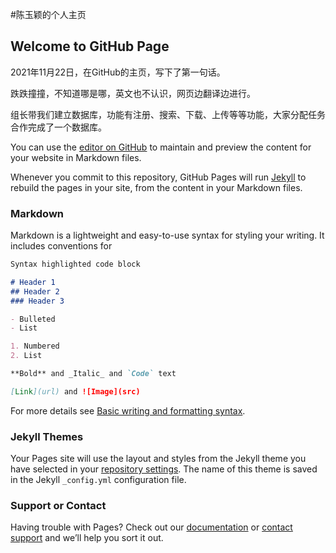 #陈玉颖的个人主页
## Welcome to GitHub Page

2021年11月22日，在GitHub的主页，写下了第一句话。

跌跌撞撞，不知道哪是哪，英文也不认识，网页边翻译边进行。

组长带我们建立数据库，功能有注册、搜索、下载、上传等等功能，大家分配任务合作完成了一个数据库。

You can use the [editor on GitHub](https://github.com/chenyuying01229/20192123010ChenYuYing/edit/gh-pages/index.md) to maintain and preview the content for your website in Markdown files.

Whenever you commit to this repository, GitHub Pages will run [Jekyll](https://jekyllrb.com/) to rebuild the pages in your site, from the content in your Markdown files.

### Markdown

Markdown is a lightweight and easy-to-use syntax for styling your writing. It includes conventions for

```markdown
Syntax highlighted code block

# Header 1
## Header 2
### Header 3

- Bulleted
- List

1. Numbered
2. List

**Bold** and _Italic_ and `Code` text

[Link](url) and ![Image](src)
```

For more details see [Basic writing and formatting syntax](https://docs.github.com/en/github/writing-on-github/getting-started-with-writing-and-formatting-on-github/basic-writing-and-formatting-syntax).

### Jekyll Themes

Your Pages site will use the layout and styles from the Jekyll theme you have selected in your [repository settings](https://github.com/chenyuying01229/20192123010ChenYuYing/settings/pages). The name of this theme is saved in the Jekyll `_config.yml` configuration file.

### Support or Contact

Having trouble with Pages? Check out our [documentation](https://docs.github.com/categories/github-pages-basics/) or [contact support](https://support.github.com/contact) and we’ll help you sort it out.
